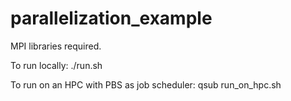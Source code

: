 # parallelization_example

MPI libraries required.

To run locally:
  ./run.sh
  
To run on an HPC with PBS as job scheduler:
  qsub run_on_hpc.sh
